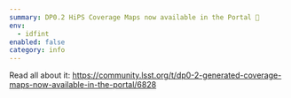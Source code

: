 ```yaml
---
summary: DP0.2 HiPS Coverage Maps now available in the Portal 🎉 
env:
  - idfint
enabled: false
category: info
---
```


Read all about it: https://community.lsst.org/t/dp0-2-generated-coverage-maps-now-available-in-the-portal/6828
